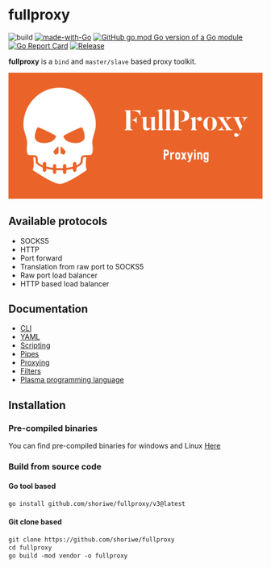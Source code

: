 # fullproxy

![build](https://img.shields.io/badge/build-passing-green)
[![made-with-Go](https://img.shields.io/badge/Made%20with-Go-1f425f.svg)](http://golang.org)
[![GitHub go.mod Go version of a Go module](https://img.shields.io/github/go-mod/go-version/gomods/athens.svg)](https://github.com/shoriwe/fullproxy)
[![Go Report Card](https://goreportcard.com/badge/github.com/shoriwe/fullproxy)](https://goreportcard.com/report/github.com/shoriwe/fullproxy)
[![Release](https://img.shields.io/github/release/shoriwe/fullproxy.svg?style=flat-square)](https://github.com/shoriwe/fullproxy/releases/latest)

**fullproxy** is a `bind` and `master/slave` based proxy toolkit.

![logo](logo/white_logo_color_background.jpg)

## Available protocols

- SOCKS5
- HTTP
- Port forward
- Translation from raw port to SOCKS5
- Raw port load balancer
- HTTP based load balancer

## Documentation

- [CLI](docs/cli.md)
- [YAML](docs/yaml.md)
- [Scripting](docs/scripting.md)
- [Pipes](docs/pipes.md)
- [Proxying](docs/proxy.md)
- [Filters](docs/filters.md)
- [Plasma programming language](https://shoriwe.github.io)

## Installation

### Pre-compiled binaries

You can find pre-compiled binaries for windows and Linux [Here](https://github.com/shoriwe/fullproxy/releases)

### Build from source code

#### Go tool based

```shell
go install github.com/shoriwe/fullproxy/v3@latest
```

#### Git clone based

```shell
git clone https://github.com/shoriwe/fullproxy
cd fullproxy
go build -mod vendor -o fullproxy
```
